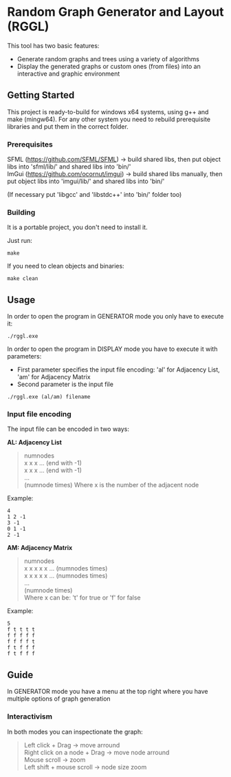 # Random Graph Generator and Layout (RGGL)

This tool has two basic features:
  - Generate random graphs and trees using a variety of algorithms
  - Display the generated graphs or custom ones (from files) into an interactive and graphic environment

## Getting Started

This project is ready-to-build for windows x64 systems, using g++ and make (mingw64).
For any other system you need to rebuild prerequisite libraries and put them in the correct folder.

### Prerequisites

SFML (https://github.com/SFML/SFML) -> build shared libs, then put object libs into 'sfml/lib/' and shared libs into 'bin/'  
ImGui (https://github.com/ocornut/imgui) -> build shared libs manually, then put object libs into 'imgui/lib/' and shared libs into 'bin/'  

(If necessary put 'libgcc' and 'libstdc++' into 'bin/' folder too)  

### Building

It is a portable project, you don't need to install it.

Just run:
```
make
```

If you need to clean objects and binaries:
```
make clean
```

## Usage

In order to open the program in GENERATOR mode you only have to execute it:
```
./rggl.exe 
```

In order to open the program in DISPLAY mode you have to execute it with parameters:
- First parameter specifies the input file encoding: 'al' for Adjacency List, 'am' for Adjacency Matrix
- Second parameter is the input file
```
./rggl.exe (al/am) filename
```
  
### Input file encoding

The input file can be encoded in two ways:

**AL: Adjacency List**
>numnodes  
>x x x ... (end with -1)  
>x x x ... (end with -1)  
>...  
>(numnode times)
Where x is the number of the adjacent node

Example:
```
4
1 2 -1
3 -1
0 1 -1
2 -1
```

**AM: Adjacency Matrix**
>numnodes  
>x x x x x ... (numnodes times)  
>x x x x x ... (numnodes times)  
>...  
>(numnode times)  
Where x can be: 't' for true or 'f' for false

Example:
```
5
f t t t t
f f f f f
f f f f t
f t f f f
f t f f f
```

## Guide

In GENERATOR mode you have a menu at the top right where you have multiple options of graph generation

### Interactivism

In both modes you can inspectionate the graph:

>Left click + Drag -> move arround  
>Right click on a node + Drag -> move node arround  
>Mouse scroll -> zoom  
>Left shift + mouse scroll -> node size zoom  

